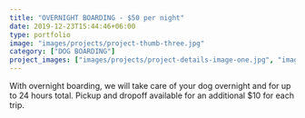 ```yaml
---
title: "OVERNIGHT BOARDING - $50 per night"
date: 2019-12-23T15:44:46+06:00
type: portfolio
image: "images/projects/project-thumb-three.jpg"
category: ["DOG BOARDING"]
project_images: ["images/projects/project-details-image-one.jpg", "images/projects/project-details-image-two.jpg"]
---
```


With overnight boarding, we will take care of your dog overnight and for up to 24 hours total. Pickup and dropoff available for an additional $10 for each trip.


